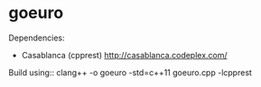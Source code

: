 # goeuro

Dependencies:
 - Casablanca (cpprest) http://casablanca.codeplex.com/

Build using::
      clang++ -o goeuro -std=c++11 goeuro.cpp -lcpprest
